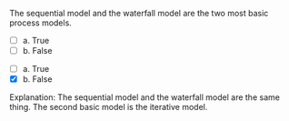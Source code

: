 <panel header=":lock::key: True or False?">
<question>

The sequential model and the waterfall model are the two most basic process models.

- [ ] a. True
- [ ] b. False

<div slot="answer">

- [ ] a. True
- [x] b. False

Explanation: The sequential model and the waterfall model are the same thing. The second basic model is the iterative model.

</div>
</question>
</panel>
